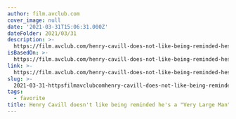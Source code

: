 ```yaml
---
author: film.avclub.com
cover_image: null
date: '2021-03-31T15:06:31.000Z'
dateFolder: 2021/03/31
description: >-
  https://film.avclub.com/henry-cavill-does-not-like-being-reminded-hes-a-very-l-1846582865
isBasedOn: >-
  https://film.avclub.com/henry-cavill-does-not-like-being-reminded-hes-a-very-l-1846582865
link: >-
  https://film.avclub.com/henry-cavill-does-not-like-being-reminded-hes-a-very-l-1846582865
slug: >-
  2021-03-31-httpsfilmavclubcomhenry-cavill-does-not-like-being-reminded-hes-a-very-l-1846582865
tags:
  - favorite
title: Henry Cavill doesn't like being reminded he's a "Very Large Man"
---
```

 

